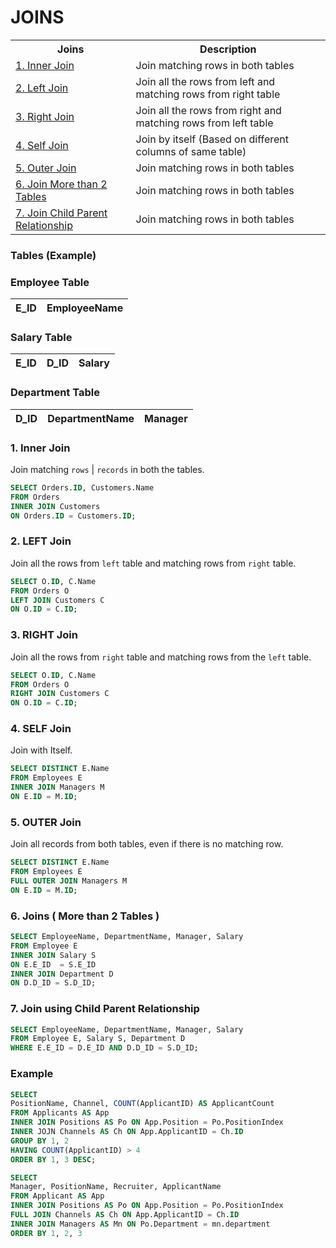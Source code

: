 # JOINS

<table>
        <tr><th>Joins</th><th>Description</th></tr>
        <tr><td><a href = '#inner'>1. Inner Join</a></td><td>Join matching rows in both tables</td></tr>
        <tr><td><a href = '#left'>2. Left Join</a></td><td>Join all the rows from left and matching rows from right table</td></tr>
        <tr><td><a href = '#right'>3. Right Join</a></td><td>Join all the rows from right and matching rows from left table</td></tr>
        <tr><td><a href = '#self'>4. Self Join</a></td><td>Join by itself (Based on different columns of same table)</td></tr>
        <tr><td><a href = '#outer'>5. Outer Join</a></td><td>Join matching rows in both tables</td></tr>
        <tr><td><a href = '#more'>6. Join More than 2 Tables</a></td><td>Join matching rows in both tables</td></tr>
        <tr><td><a href = '#child'>7. Join Child Parent Relationship</a></td><td>Join matching rows in both tables</td></tr>    
</table>

### Tables (Example)

### Employee Table

E_ID | EmployeeName
--- | ---

### Salary Table

E_ID | D_ID |  Salary
--- | --- | ---

### Department Table

D_ID | DepartmentName | Manager
--- | --- | ---

<h3 name='inner'>1. Inner Join</h3>

Join matching `rows` | `records` in both the tables.

```SQL
SELECT Orders.ID, Customers.Name
FROM Orders
INNER JOIN Customers 
ON Orders.ID = Customers.ID;
```

<h3 name='left'>2. LEFT Join</h3>

Join all the rows from `left` table and matching rows from `right` table.

```SQL
SELECT O.ID, C.Name
FROM Orders O
LEFT JOIN Customers C
ON O.ID = C.ID;
```

<h3 name='right'>3. RIGHT Join</h3>

Join all the rows from `right` table and matching rows from the `left` table.

```SQL
SELECT O.ID, C.Name
FROM Orders O
RIGHT JOIN Customers C
ON O.ID = C.ID;
```

<h3 name='self'>4. SELF Join</h3>

Join with Itself.

```SQL
SELECT DISTINCT E.Name
FROM Employees E
INNER JOIN Managers M
ON E.ID = M.ID;
```

<h3 name='outer'>5. OUTER Join</h3>

Join all records from both tables, even if there is no matching row.

```SQL
SELECT DISTINCT E.Name
FROM Employees E
FULL OUTER JOIN Managers M
ON E.ID = M.ID;
```

<h3 name='more'>6. Joins ( More than 2 Tables )</h3>

```SQL
SELECT EmployeeName, DepartmentName, Manager, Salary
FROM Employee E
INNER JOIN Salary S
ON E.E_ID  = S.E_ID
INNER JOIN Department D 
ON D.D_ID = S.D_ID;
```

<h3 name='child'>7. Join using Child Parent Relationship</h3>

```SQL
SELECT EmployeeName, DepartmentName, Manager, Salary
FROM Employee E, Salary S, Department D
WHERE E.E_ID = D.E_ID AND D.D_ID = S.D_ID;
```

### Example

```sql
SELECT 
PositionName, Channel, COUNT(ApplicantID) AS ApplicantCount
FROM Applicants AS App
INNER JOIN Positions AS Po ON App.Position = Po.PositionIndex
INNER JOJN Channels AS Ch ON App.ApplicantID = Ch.ID
GROUP BY 1, 2
HAVING COUNT(ApplicantID) > 4
ORDER BY 1, 3 DESC;
```

```sql
SELECT 
Manager, PositionName, Recruiter, ApplicantName
FROM Applicant AS App
INNER JOIN Positions AS Po ON App.Position = Po.PositionIndex
FULL JOIN Channels AS Ch ON App.ApplicantID = Ch.ID
INNER JOIN Managers AS Mn ON Po.Department = mn.department
ORDER BY 1, 2, 3
```
